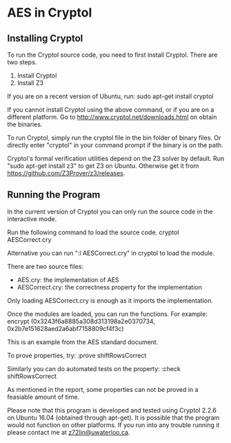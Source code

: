 AES in Cryptol
==============

Installing Cryptol
------------------

To run the Cryptol source code, you need to first install Cryptol.
There are two steps.

1. Install Cryptol
2. Install Z3

If you are on a recent version of Ubuntu, run:
   sudo apt-get install cryptol

If you cannot install Cryptol using the above command, or if you are
on a different platform. Go to http://www.cryptol.net/downloads.html
on obtain the binaries.

To run Cryptol, simply run the cryptol file in the bin folder of binary files.
Or directly enter "cryptol" in your command prompt if the binary is on
the path.

Cryptol's formal verification utilities depend on the Z3 solver by default.
Run "sudo apt-get install z3" to get Z3 on Ubuntu.
Otherwise get it from https://github.com/Z3Prover/z3/releases.

Running the Program
-------------------

In the current version of Cryptol you can only run the source code in the
interactive mode.

Run the following command to load the source code.
    cryptol AESCorrect.cry

Alternative you can run ":l AESCorrect.cry" in cryptol to load the module.

There are two source files:
- AES.cry: the implementation of AES
- AESCorrect.cry: the correctness property for the implementation

Only loading AESCorrect.cry is enough as it imports the implementation.

Once the modules are loaded, you can run the functions. For example:
     encrypt (0x3243f6a8885a308d313198a2e0370734, 0x2b7e151628aed2a6abf7158809cf4f3c)

This is an example from the AES standard document.

To prove properties, try:
   :prove shiftRowsCorrect

Similarly you can do automated tests on the property:
   :check shiftRowsCorrect

As mentioned in the report, some properties can not be proved in a feasiable
amount of time.

Please note that this program is developed and tested using Cryptol 2.2.6
on Ubuntu 16.04 (obtained through apt-get). It is possible that the program
would not function on other platforms. If you run into any trouble running it
please contact me at z72lin@uwaterloo.ca.




